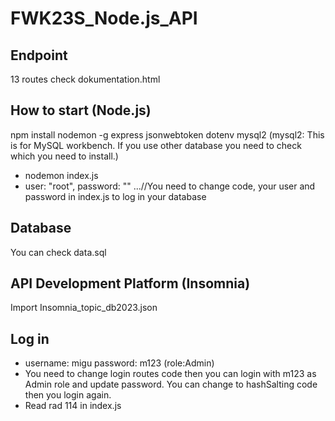 ﻿# FWK23S_Node.js_API
##  Endpoint 
13 routes 
check dokumentation.html 

## How to start (Node.js)
npm install 
nodemon -g express jsonwebtoken dotenv mysql2 (mysql2: This is for MySQL workbench. If you use other database you need to check which you need to install.)
- nodemon index.js
- user: "root", password: "" ...//You need to change code, your user and password in index.js to log in your database 

## Database 
You can check data.sql

## API Development Platform (Insomnia)
Import Insomnia_topic_db2023.json

## Log in 
- username: migu password: m123 (role:Admin)
- You need to change login routes code then you can login with m123 as Admin role and update password. You can change to hashSalting code then you login again.  
- Read rad 114 in index.js
